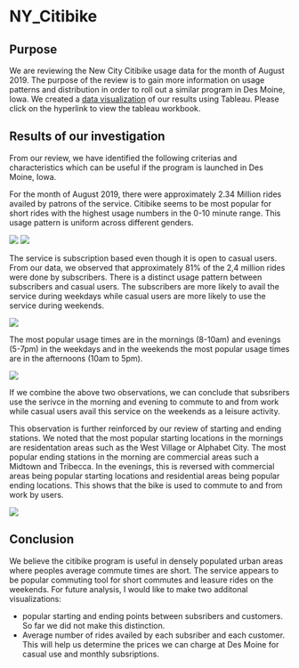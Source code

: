 # NY_Citibike

## Purpose
We are reviewing the New City Citibike usage data for the month of August 2019. The purpose of the review is to gain more information on usage patterns and distribution in order to roll out a similar program in Des Moine, Iowa. We created a [data visualization](https://public.tableau.com/app/profile/shah.kibria/viz/NYCitibikeChallenge_16223125242630/Story1) of our results using Tableau. Please click on the hyperlink to view the tableau workbook. 

## Results of our investigation
From our review, we have identified the following criterias and characteristics which can be useful if the program is launched in Des Moine, Iowa. 

 For the month of August 2019, there were approximately 2.34 Million rides availed by patrons of the service. Citibike seems to be most popular for short rides with the highest usage numbers in the 0-10 minute range. This usage pattern is uniform across different genders. 
 
![](https://github.com/shahkibria/NY_Citibike_Tableau/blob/main/Screenshots/Summary.png)
![](https://github.com/shahkibria/NY_Citibike_Tableau/blob/main/Screenshots/Use%20by%20Gender.png)
 
 The service is subscription based even though it is open to casual users. From our data, we observed that approximately 81% of the 2,4 million rides were done by subscribers. There is a distinct usage pattern between subscribers and casual users. The subscribers are more likely to avail the service during weekdays while casual users are more likely to use the service during weekends. 
 
![](https://github.com/shahkibria/NY_Citibike_Tableau/blob/main/Screenshots/Weekday%20Vs%20Weekends%20by%20Usertype.png)
 
 The most popular usage times are in the mornings (8-10am) and evenings (5-7pm) in the weekdays and in the weekends the most popular usage times are in the afternoons (10am to 5pm). 
 
  ![](https://github.com/shahkibria/NY_Citibike_Tableau/blob/main/Screenshots/Weekday%20Vs%20Weekends%20by%20Gender.png)
 
 If we combine the above two observations, we can conclude that subsribers use the serivce in the morning and evening to commute to and from work while casual users avail this service on the weekends as a leisure activity. 
 
 This observation is further reinforced by our review of starting and ending stations. We noted that the most popular starting locations in the mornings are residentation areas such as the West Village or Alphabet City. The most popular ending stations in the morning are commercial areas such a Midtown and Tribecca. In the evenings, this is reversed with commercial areas being popular starting locations and residential areas being popular ending locations. This shows that the bike is used to commute to and from work by users. 

 ![](https://github.com/shahkibria/NY_Citibike_Tableau/blob/main/Screenshots/Popular%20Starting%20and%20Ending%20Points.png)

 ## Conclusion
 We believe the citibike program is useful in densely populated urban areas where peoples average commute times are short. The service appears to be popular commuting tool for short commutes and leasure rides on the weekends. For future analysis, I would like to make two additonal visualizations: 
  - popular starting and ending points between subsribers and customers. So far we did not make this distinction. 
  - Average number of rides availed by each subsriber and each customer. This will help us determine the prices we can charge at Des Moine for casual use and monthly subsriptions. 
